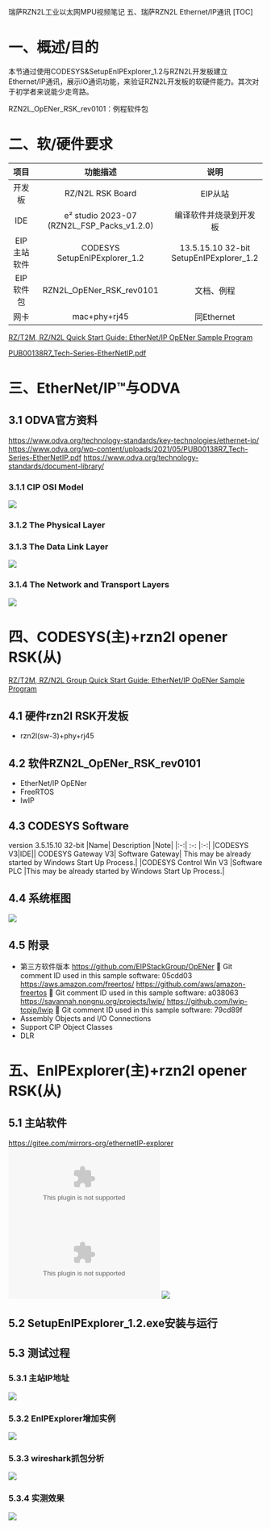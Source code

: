 瑞萨RZN2L工业以太网MPU视频笔记 
五、瑞萨RZN2L Ethernet/IP通讯
[TOC]

# 一、概述/目的
本节通过使用CODESYS&SetupEnIPExplorer_1.2与RZN2L开发板建立Ethernet/IP通讯，展示IO通讯功能，来验证RZN2L开发板的软硬件能力。其次对于初学者来说能少走弯路。

RZN2L_OpENer_RSK_rev0101：例程软件包

# 二、软/硬件要求
|项目|功能描述|说明|
|:-:|:-:|:-:|
|开发板|RZ/N2L RSK Board |EIP从站|
|IDE|e² studio 2023-07 (RZN2L_FSP_Packs_v1.2.0)|编译软件并烧录到开发板|
|EIP主站软件|CODESYS<br>SetupEnIPExplorer_1.2|13.5.15.10 32-bit<br>SetupEnIPExplorer_1.2|
|EIP软件包|RZN2L_OpENer_RSK_rev0101|文档、例程|
|网卡|mac+phy+rj45|同Ethernet|


[RZ/T2M, RZ/N2L Quick Start Guide: EtherNet/IP OpENer Sample Program](![](./doc/r01an6601ej0101_rzt2m_rzn2l_ethernetip_rsk.pdf))

[PUB00138R7_Tech-Series-EtherNetIP.pdf](![](./doc/PUB00138R7_Tech-Series-EtherNetIP.pdf))





# 三、EtherNet/IP™与ODVA
## 3.1 ODVA官方资料
https://www.odva.org/technology-standards/key-technologies/ethernet-ip/
https://www.odva.org/wp-content/uploads/2021/05/PUB00138R7_Tech-Series-EtherNetIP.pdf
https://www.odva.org/technology-standards/document-library/
### 3.1.1 CIP OSI Model
![](./images/eip.png)
### 3.1.2 The Physical Layer
### 3.1.3 The Data Link Layer
![](./images/The%20Data%20Link%20Layer.png)
### 3.1.4 The Network and Transport Layers
![](./images/The%20Network.png)

# 四、CODESYS(主)+rzn2l opener RSK(从)

[RZ/T2M, RZ/N2L Group Quick Start Guide: EtherNet/IP OpENer Sample Program ](![](./doc/r01an6601ej0101_rzt2m_rzn2l_ethernetip_rsk.pdf))

## 4.1 硬件rzn2l RSK开发板
- rzn2l(sw-3)+phy+rj45
## 4.2 软件RZN2L_OpENer_RSK_rev0101
- EtherNet/IP OpENer
- FreeRTOS
- lwIP

## 4.3 CODESYS Software
version 3.5.15.10 32-bit
|Name| Description |Note|
|:-:| :-: |:-:|
|CODESYS V3|IDE||
CODESYS Gateway V3| Software Gateway| This may be already started by Windows Start Up Process.|
|CODESYS Control Win V3 |Software PLC |This may be already started by Windows Start Up Process.|

## 4.4 系统框图
![](./images/codesys+opener.png)

## 4.5 附录
- 第三方软件版本
        https://github.com/EIPStackGroup/OpENer
         Git comment ID used in this sample software: 05cdd03
        https://aws.amazon.com/freertos/
        https://github.com/aws/amazon-freertos
         Git comment ID used in this sample software: a038063
        https://savannah.nongnu.org/projects/lwip/
        https://github.com/lwip-tcpip/lwip
         Git comment ID used in this sample software: 79cd89f
- Assembly Objects and I/O Connections
- Support CIP Object Classes
- DLR

# 五、EnIPExplorer(主)+rzn2l opener RSK(从)

## 5.1 主站软件
https://gitee.com/mirrors-org/ethernetIP-explorer
![OpENer-master.zip](./tool/OpENer-master.zip)
![SetupEnIPExplorer_1.2.exe](./tool/SetupEnIPExplorer_1.2.exe)
![](./images/ethernetIP-explorer-1.png)

## 5.2 SetupEnIPExplorer_1.2.exe安装与运行

## 5.3 测试过程
### 5.3.1 主站IP地址
![](./images/ip.png)
### 5.3.2 EnIPExplorer增加实例
![](./images/ethernetIP-explorer-2.jpg)
### 5.3.3 wireshark抓包分析
![](./images/wireshark.png)
### 5.3.4 实测效果
![](./images/boardLed.jpg)